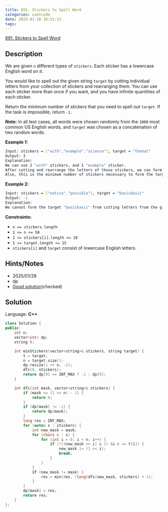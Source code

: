 ```yaml
---
title: 691. Stickers to Spell Word
categories: Leetcode
date: 2025-01-28 16:51:13
tags:
---
```


[691. Stickers to Spell Word](https://leetcode.com/problems/stickers-to-spell-word/description/?envType=company&envId=facebook&favoriteSlug=facebook-three-months)

## Description

We are given `n` different types of `stickers`. Each sticker has a lowercase English word on it.

You would like to spell out the given string `target` by cutting individual letters from your collection of stickers and rearranging them. You can use each sticker more than once if you want, and you have infinite quantities of each sticker.

Return the minimum number of stickers that you need to spell out `target`. If the task is impossible, return `-1`.

**Note:**  In all test cases, all words were chosen randomly from the `1000` most common US English words, and `target` was chosen as a concatenation of two random words.

**Example 1:**

```bash
Input: stickers = ["with","example","science"], target = "thehat"
Output: 3
Explanation:
We can use 2 "with" stickers, and 1 "example" sticker.
After cutting and rearrange the letters of those stickers, we can form the target "thehat".
Also, this is the minimum number of stickers necessary to form the target string.
```

**Example 2:**

```bash
Input: stickers = ["notice","possible"], target = "basicbasic"
Output: -1
Explanation:
We cannot form the target "basicbasic" from cutting letters from the given stickers.
```

**Constraints:**

- `n == stickers.length`
- `1 <= n <= 50`
- `1 <= stickers[i].length <= 10`
- `1 <= target.length <= 15`
- `stickers[i]` and `target` consist of lowercase English letters.

## Hints/Notes

- 2025/01/28
- dp
- [Good solution](https://leetcode.com/problems/stickers-to-spell-word/description/?envType=company&envId=facebook&favoriteSlug=facebook-three-months)(checked)

## Solution

Language: **C++**

```C++
class Solution {
public:
    int n;
    vector<int> dp;
    string t;

    int minStickers(vector<string>& stickers, string target) {
        t = target;
        n = target.size();
        dp.resize(1 << n, -1);
        dfs(0, stickers);
        return dp[0] == INT_MAX ? -1 : dp[0];
    }

    int dfs(int mask, vector<string>& stickers) {
        if (mask == (1 << n) - 1) {
            return 0;
        }
        if (dp[mask] != -1) {
            return dp[mask];
        }
        long res = INT_MAX;
        for (auto& s : stickers) {
            int new_mask = mask;
            for (char& c : s) {
                for (int i = 0; i < n; i++) {
                    if (!((new_mask >> i) & 1) && c == t[i]) {
                        new_mask |= (1 << i);
                        break;
                    }
                }
            }
            if (new_mask != mask) {
                res = min(res, (long)dfs(new_mask, stickers) + 1);
            }
        }
        dp[mask] = res;
        return res;
    }
};
```
